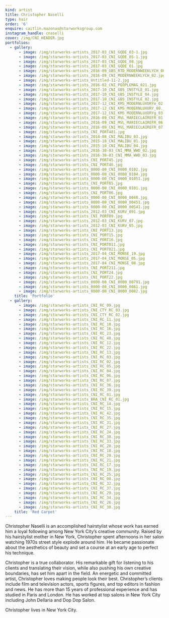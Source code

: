 ```yaml
---
kind: artist
title: Christopher Naselli
type: hair
order: '6'
enquire: caitlin.mazonas@starworksgroup.com
instagram_handle: cnaselli
cover: /img/CNI_HEADER.jpg
portfolios:
  - gallery:
      - image: /img/starworks-artists_2017-03_CNI_GQDE_03-1.jpg
      - image: /img/starworks-artists_2017-03_CNI_GQDE_05-1.jpg
      - image: /img/starworks-artists_2017-03_CNI_GQDE_08.jpg
      - image: /img/starworks-artists_2017-03_CNI_GQDE_01.jpg
      - image: /img/starworks-artists_2016-09_GBS_RTD_MODERNWEEKLYCH_08-1.jpg
      - image: /img/starworks-artists_2016-09_CNI_MODERNWEEKLYCH_02.jpg
      - image: /img/starworks-artists_Untitled-11-2.jpg
      - image: /img/starworks-artists_2016-02_CNI_PEOPLEMAG_021.jpg
      - image: /img/starworks-artists_2017-10_CNI_GBS_INSTYLE_01.jpg
      - image: /img/starworks-artists_2017-10_CNI_GBS_INSTYLE_04.jpg
      - image: /img/starworks-artists_2017-10_CNI_GBS_INSTYLE_02.jpg
      - image: /img/starworks-artists_2017-12_CNI_KMS_MODERNLUXURYe_02.jpg
      - image: /img/starworks-artists_2017-12_CNI_KMS_MODERNLUXURY_08.jpg
      - image: /img/starworks-artists_2017-12_CNI_KMS_MODERNLUXURYg_03.jpg
      - image: /img/starworks-artists_2016-09_CNI_MVL_MARIECLAIREFR_01.jpg
      - image: /img/starworks-artists_2016-09_CNI_MVL_MARIECLAIREFR_06.jpg
      - image: /img/starworks-artists_2016-09_CNI_MVL_MARIECLAIREFR_07.jpg
      - image: /img/starworks-artists_CNI_PORT481.jpg
      - image: /img/starworks-artists_2014-08_CNI_MALIBU_03.jpg
      - image: /img/starworks-artists_2015-10_CNI_MALIBU_01.jpg
      - image: /img/starworks-artists_2015-10_CNI_MALIBU_04.jpg
      - image: /img/starworks-artists_2016-30-03_CNI_MMA_WWD_02.jpg
      - image: /img/starworks-artists_2016-30-03_CNI_MMA_WWD_03.jpg
      - image: /img/starworks-artists_CNI_PORT45.jpg
      - image: /img/starworks-artists_CNI_PORT46.jpg
      - image: /img/starworks-artists_0000-00_CNI_0000_0102.jpg
      - image: /img/starworks-artists_0000-00_CNI_0000_0104.jpg
      - image: /img/starworks-artists_0000-00_CNI_0000_01051.jpg
      - image: /img/starworks-artists_CNI_PORT05.jpg
      - image: /img/starworks-artists_0000-00_CNI_0000_0101.jpg
      - image: /img/starworks-artists_CNI_PORT06.jpg
      - image: /img/starworks-artists_0000-00_CNI_0000_0048.jpg
      - image: /img/starworks-artists_0000-00_CNI_0000_00451.jpg
      - image: /img/starworks-artists_0000-00_CNI_0000_00541.jpg
      - image: /img/starworks-artists_2012-03_CNI_KURV_091.jpg
      - image: /img/starworks-artists_CNI_PORT09.jpg
      - image: /img/starworks-artists_2012-03_CNI_KURV_07.jpg
      - image: /img/starworks-artists_2012-03_CNI_KURV_05.jpg
      - image: /img/starworks-artists_CNI_PORT13.jpg
      - image: /img/starworks-artists_CNI_PORT15.jpg
      - image: /img/starworks-artists_CNI_PORT16.jpg
      - image: /img/starworks-artists_CNI_PORT011.jpg
      - image: /img/starworks-artists_CNI_PORT021.jpg
      - image: /img/starworks-artists_2017-04_CNI_MONSE_19.jpg
      - image: /img/starworks-artists_2017-04_CNI_MONSE_05.jpg
      - image: /img/starworks-artists_2017-04_CNI_MONSE_08.jpg
      - image: /img/starworks-artists_CNI_PORT211.jpg
      - image: /img/starworks-artists_CNI_PORT24.jpg
      - image: /img/starworks-artists_CNI_PORT22.jpg
      - image: /img/starworks-artists_0000-00_CNI_0000_00791.jpg
      - image: /img/starworks-artists_0000-00_CNI_0000_0081.jpg
      - image: /img/starworks-artists_0000-00_CNI_0000_0082.jpg
    title: 'Portfolio'
  - gallery:
      - image: /img/starworks-artists_CNI_RC_09.jpg
      - image: /img/starworks-artists_CNI_CTY_RC_03.jpg
      - image: /img/starworks-artists_CNI_CTY_RC_02.jpg
      - image: /img/starworks-artists_CNI_RC_11.jpg
      - image: /img/starworks-artists_CNI_RC_10.jpg
      - image: /img/starworks-artists_CNI_RC_16.jpg
      - image: /img/starworks-artists_CNI_RC_23.jpg
      - image: /img/starworks-artists_CNI_RC_40.jpg
      - image: /img/starworks-artists_CNI_RC_12.jpg
      - image: /img/starworks-artists_CNI_RC_22.jpg
      - image: /img/starworks-artists_CNI_RC_13.jpg
      - image: /img/starworks-artists_CNI_RC_03.jpg
      - image: /img/starworks-artists_CNI_RC_02.jpg
      - image: /img/starworks-artists_CNI_RC_05.jpg
      - image: /img/starworks-artists_CNI_RC_04.jpg
      - image: /img/starworks-artists_CNI_RC_06.jpg
      - image: /img/starworks-artists_CNI_RC_07.jpg
      - image: /img/starworks-artists_CNI_RC_36.jpg
      - image: /img/starworks-artists_CNI_RC_39.jpg
      - image: /img/starworks-artists_CNI_RC_01.jpg
      - image: /img/starworks-artists_BRA_CNI_RC_01.jpg
      - image: /img/starworks-artists_CNI_RC_14.jpg
      - image: /img/starworks-artists_CNI_RC_15.jpg
      - image: /img/starworks-artists_CNI_RC_42.jpg
      - image: /img/starworks-artists_CNI_RC_35.jpg
      - image: /img/starworks-artists_CNI_RC_31.jpg
      - image: /img/starworks-artists_CNI_RC_27.jpg
      - image: /img/starworks-artists_CNI_RC_24.jpg
      - image: /img/starworks-artists_CNI_RC_38.jpg
      - image: /img/starworks-artists_CNI_RC_33.jpg
      - image: /img/starworks-artists_CNI_RC_28.jpg
      - image: /img/starworks-artists_CNI_RC_18.jpg
      - image: /img/starworks-artists_CNI_RC_20.jpg
      - image: /img/starworks-artists_CNI_RC_21.jpg
      - image: /img/starworks-artists_CNI_RC_17.jpg
      - image: /img/starworks-artists_CNI_RC_19.jpg
      - image: /img/starworks-artists_CNI_RC_25.jpg
      - image: /img/starworks-artists_CNI_RC_08.jpg
      - image: /img/starworks-artists_CNI_RC_32.jpg
      - image: /img/starworks-artists_CNI_RC_37.jpg
      - image: /img/starworks-artists_CNI_RC_29.jpg
      - image: /img/starworks-artists_CNI_RC_34.jpg
      - image: /img/starworks-artists_CNI_RC_26.jpg
      - image: /img/starworks-artists_CNI_RC_30.jpg
    title: 'Red Carpet'
---
```

Christopher Naselli is an accomplished hairstylist whose work has earned him a loyal following among New York City’s creative community. Raised by his hairstylist mother in New York, Christopher spent afternoons in her salon watching 1970s street style explode around him. He became passionate about the aesthetics of beauty and set a course at an early age to perfect his technique.

Christopher is a true collaborator. His remarkable gift for listening to his clients and translating their vision, while also pushing his own creative boundaries, has set him apart in the field. An energetic and committed artist, Christopher loves making people look their best.
Christopher’s clients include film and television actors, sports figures, and top editors in fashion and news. He has more than 15 years of professional experience and has studied in Paris and London. He has worked at top salons in New York City including John Dellaria and Dop Dop Salon.

Christopher lives in New York City.
